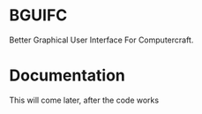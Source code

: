 # BGUIFC
Better Graphical User Interface For Computercraft.

# Documentation
This will come later, after the code works

